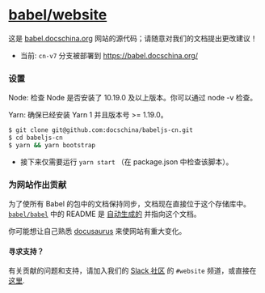 # [babel/website](https://babel.docschina.org/)

这是 [babel.docschina.org](https://babel.docschina.org/) 网站的源代码；请随意对我们的文档提出更改建议！

- 当前: `cn-v7` 分支被部署到 https://babel.docschina.org/

### 设置

Node: 检查 Node 是否安装了 10.19.0 及以上版本。你可以通过 node -v 检查。

Yarn: 确保已经安装 Yarn 1 并且版本号 >= 1.19.0。

```bash
$ git clone git@github.com:docschina/babeljs-cn.git
$ cd babeljs-cn
$ yarn && yarn bootstrap
```

- 接下来仅需要运行 `yarn start` （在 package.json 中检查该脚本）。

### 为网站作出贡献

为了使所有 Babel 的包中的文档保持同步，文档现在直接位于这个存储库中。 [`babel/babel`](https://github.com/babel/babel) 中的 README 是 [自动生成的](https://github.com/babel/babel/blob/master/scripts/generators/readmes.js) 并指向这个文档。

你可能想让自己熟悉 [docusaurus](https://docusaurus.io/docs/en/installation) 来使网站有重大变化。

#### 寻求支持？

有关贡献的问题和支持，请加入我们的 [Slack 社区](https://slack.babeljs.io/) 的 `#website` 频道，或直接在 [这里](https://babeljs.slack.com/messages/website).
